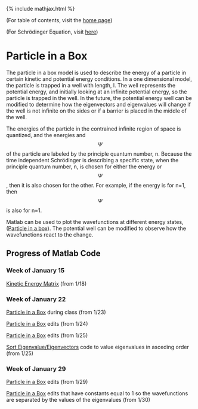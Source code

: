 {% include mathjax.html %}

(For table of contents, visit the [home page](/README.md))

(For Schrödinger Equation, visit [here](Schrödinger.md))

# Particle in a Box 

The particle in a box model is used to describe the energy of a particle in certain kinetic and potential energy conditions. In a one dimensional model, the particle is trapped in a well with length, l. The well represents the potential energy, and initially looking at an infinite potential energy, so the particle is trapped in the well. In the future, the potential energy well can be modified to determine how the eigenvectors and eigenvalues will change if the well is not infinite on the sides or if a barrier is placed in the middle of the well. 

The energies of the particle in the contrained infinite region of space is quantized, and the energies and $$\Psi$$ of the particle are labeled by the principle quantum number, n. Because the time independent Schrödinger is describing a specific state, when the principle quantum number, n, is chosen for either the energy or $$\Psi$$, then it is also chosen for the other. For example, if the energy is for n=1, then $$\Psi$$ is also for n=1.

Matlab can be used to plot the wavefunctions at different energy states, ([Particle in a box](PIB5.m)). The potential well can be modified to observe how the wavefunctions react to the change. 

## Progress of Matlab Code

### Week of January 15 
[Kinetic Energy Matrix](/kinetic.m) (from 1/18)
### Week of January 22
[Particle in a Box](PIB.m) during class (from 1/23)

[Particle in a Box](PIB2.m) edits (from 1/24)

[Particle in a Box](PIB3.m) edits (from 1/25)

[Sort Eigenvalue/Eigenvectors](eigsort.m) code to value eigenvalues in asceding order (from 1/25)
### Week of January 29
[Particle in a Box](PIB4.m) edits (from 1/29)

[Particle in a Box](PIB5.m) edits that have constants equal to 1 so the wavefunctions are separated by the values of the eigenvalues (from 1/30)
